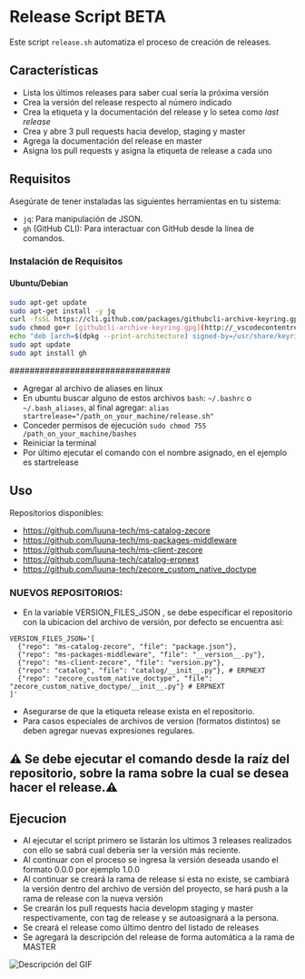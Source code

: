 # Release Script BETA

Este script `release.sh` automatiza el proceso de creación de releases.

## Características
- Lista los últimos releases para saber cual sería la próxima versión
- Crea la versión del release respecto al número indicado
- Crea la etiqueta y la documentación del release y lo setea como *last release* 
- Crea y abre 3 pull requests hacia develop, staging y master 
- Agrega la documentación del release en master
- Asigna los pull requests y asigna la etiqueta de release a cada uno

## Requisitos

Asegúrate de tener instaladas las siguientes herramientas en tu sistema:

- `jq`: Para manipulación de JSON.
- `gh` (GitHub CLI): Para interactuar con GitHub desde la línea de comandos.

### Instalación de Requisitos
#### Ubuntu/Debian

```bash
sudo apt-get update
sudo apt-get install -y jq
curl -fsSL https://cli.github.com/packages/githubcli-archive-keyring.gpg | sudo dd of=/usr/share/keyrings/githubcli-archive-keyring.gpg
sudo chmod go+r [githubcli-archive-keyring.gpg](http://_vscodecontentref_/1)
echo "deb [arch=$(dpkg --print-architecture) signed-by=/usr/share/keyrings/githubcli-archive-keyring.gpg] https://cli.github.com/packages stable main" | sudo tee [github-cli.list](http://_vscodecontentref_/2) > /dev/null
sudo apt update
sudo apt install gh
```
################################ 
- Agregar al archivo de aliases en linux
- En ubuntu buscar alguno de estos archivos `bash`: `~/.bashrc` o `~/.bash_aliases`, al final agregar:
```alias startrelease="/path_on_your_machine/release.sh"```
- Conceder permisos de ejecución  ```sudo chmod 755 /path_on_your_machine/bashes```
- Reiniciar la terminal
- Por último ejecutar el comando con el nombre asignado, en el ejemplo es startrelease


## Uso
Repositorios disponibles:
- https://github.com/luuna-tech/ms-catalog-zecore
- https://github.com/luuna-tech/ms-packages-middleware
- https://github.com/luuna-tech/ms-client-zecore
- https://github.com/luuna-tech/catalog-erpnext
- https://github.com/luuna-tech/zecore_custom_native_doctype

### NUEVOS REPOSITORIOS:
- En la variable VERSION_FILES_JSON , se debe especificar el repositorio con la ubicacion del archivo de versión, por defecto se encuentra así:
```
VERSION_FILES_JSON='[
  {"repo": "ms-catalog-zecore", "file": "package.json"},
  {"repo": "ms-packages-middleware", "file": "__version__.py"},
  {"repo": "ms-client-zecore", "file": "version.py"},
  {"repo": "catalog", "file": "catalog/__init__.py"}, # ERPNEXT
  {"repo": "zecore_custom_native_doctype", "file": "zecore_custom_native_doctype/__init__.py"} # ERPNEXT
]'
```
- Asegurarse de que la etiqueta release exista en el repositorio.
- Para casos especiales de archivos de version (formatos distintos) se deben agregar nuevas expresiones regulares.
## ⚠️ Se debe ejecutar el comando desde la raíz del repositorio, sobre la rama sobre la cual se desea hacer el release.⚠️

## Ejecucion
- Al ejecutar el script primero se listarán los ultimos 3 releases realizados con ello se sabrá cual debería ser la versión más reciente. 
- Al continuar con el proceso se ingresa la versión deseada usando el formato 0.0.0 por ejemplo 1.0.0
- Al continuar se creará la rama de release si esta no existe, se cambiará la versión dentro del archivo de versión del proyecto, se hará push a la rama de release con la nueva versión
- Se crearán los pull requests hacia developm staging y master respectivamente, con tag de release y se autoasignará a la persona.
- Se creará el release como último dentro del listado de releases
- Se agregará la descripción del release de forma automática a la rama de MASTER

![Descripción del GIF](https://github.com/innacroft/zemprovements/blob/main/script_release/screen-capture.gif)
